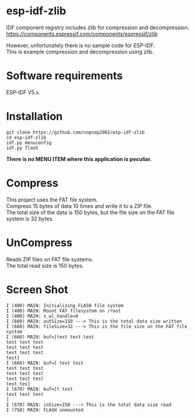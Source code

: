 # esp-idf-zlib
IDF component registry includes zlib for compression and decompression.   
https://components.espressif.com/components/espressif/zlib   

However, unfortunately there is no sample code for ESP-IDF.   
This is example compression and decompression using zlib.   

# Software requirements
ESP-IDF V5.x.   

# Installation

```
git clone https://github.com/nopnop2002/esp-idf-zlib
cd esp-idf-zlib
idf.py menuconfig
idf.py flash
```

__There is no MENU ITEM where this application is peculiar.__   

# Compress   
This project uses the FAT file system.   
Compress 15 bytes of data 10 times and write it to a ZIP file.   
The total size of the data is 150 bytes, but the file size on the FAT file system is 32 bytes.   

# UnCompress   
Reads ZIP files on FAT file systems.   
The total read size is 150 bytes.   

# Screen Shot   
```
I (400) MAIN: Initializing FLASH file system
I (400) MAIN: Mount FAT filesystem on /root
I (400) MAIN: s_wl_handle=0
I (660) MAIN: outSize=150 ---> This is the total data size written
I (660) MAIN: fileSize=32 ---> This is the file size on the FAT file system
I (660) MAIN: buf=[test test test
test test test
test test test
test test test
test]
I (660) MAIN: buf=[ test test
test test test
test test test
test test test
test tes]
I (670) MAIN: buf=[t test
test test test
]
I (670) MAIN: inSize=150 ---> This is the total data size read
I (750) MAIN: FLASH unmounted
```

